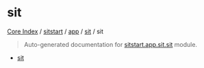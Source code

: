 # sit

[Core Index](../../../README.md#core-index) / [sitstart](../../index.md#sitstart) / [app](../index.md#app) / [sit](./index.md#sit) / sit

> Auto-generated documentation for [sitstart.app.sit.sit](../../../../python/sitstart/app/sit/sit.py) module.
- [sit](#sit)
